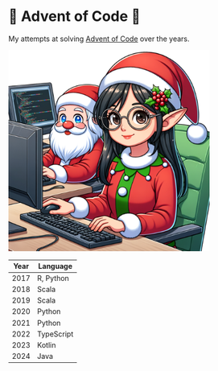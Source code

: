 # 🎄 Advent of Code 🎁

My attempts at solving [Advent of Code](https://adventofcode.com/) over the years.

<img src="img.png" width="400"/>

| **Year** | **Language** |
|----------|--------------|
| 2017     | R, Python    |
| 2018     | Scala        |
| 2019     | Scala        |
| 2020     | Python       |
| 2021     | Python       |
| 2022     | TypeScript   |
| 2023     | Kotlin       |
| 2024     | Java         |
